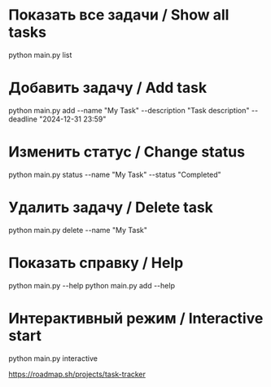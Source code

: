 # Показать все задачи / Show all tasks
python main.py list

# Добавить задачу / Add task
python main.py add --name "My Task" --description "Task description" --deadline "2024-12-31 23:59"

# Изменить статус / Change status
python main.py status --name "My Task" --status "Completed"

# Удалить задачу / Delete task
python main.py delete --name "My Task"

# Показать справку / Help
python main.py --help
python main.py add --help

# Интерактивный режим / Interactive start
python main.py interactive

https://roadmap.sh/projects/task-tracker
